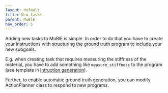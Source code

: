 ```yaml
---
layout: default
title: New tasks
parent: MuBlE
nav_order: 5
---
```


Adding new tasks to MuBlE is simple. In order to do that you have to create your instructions with structuring the ground truth program to include your new subgoals.

E.g. when creating task that requires measuring the stiffness of the material, you have to add something like `measure_stiffness` to the program (see template in [Intruction generation](/docs/muble/instruction_gen.html)).

Further, to enable automatic ground truth generation, you can modify ActionPlanner class to respond to new programs.